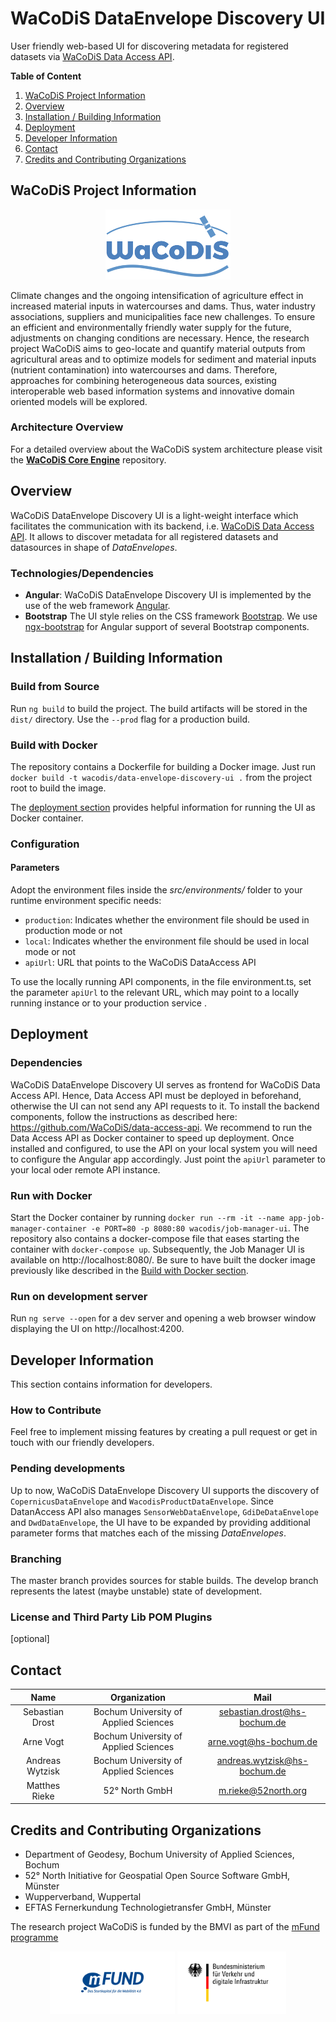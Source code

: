 # WaCoDiS DataEnvelope Discovery UI
User friendly web-based UI for discovering metadata for registered datasets via 
[WaCoDiS Data Access API](https://github.com/WaCoDiS/data-access-api).

**Table of Content**  
1. [WaCoDiS Project Information](#wacodis-project-information)
2. [Overview](#overview) 
3. [Installation / Building Information](#installation--building-information)
4. [Deployment](#deployment)
5. [Developer Information](#developer-information)
6. [Contact](#contact)
7. [Credits and Contributing Organizations](#credits-and-contributing-organizations)

## WaCoDiS Project Information
<p align="center">
  <img src="https://raw.githubusercontent.com/WaCoDiS/apis-and-workflows/master/misc/logos/wacodis.png" width="200">
</p>
Climate changes and the ongoing intensification of agriculture effect in increased material inputs in watercourses and dams.
Thus, water industry associations, suppliers and municipalities face new challenges. To ensure an efficient and environmentally
friendly water supply for the future, adjustments on changing conditions are necessary. Hence, the research project WaCoDiS
aims to geo-locate and quantify material outputs from agricultural areas and to optimize models for sediment and material
inputs (nutrient contamination) into watercourses and dams. Therefore, approaches for combining heterogeneous data sources,
existing interoperable web based information systems and innovative domain oriented models will be explored.

### Architecture Overview
For a detailed overview about the WaCoDiS system architecture please visit the 
**[WaCoDiS Core Engine](https://github.com/WaCoDiS/core-engine)** repository.  

## Overview  
WaCoDiS DataEnvelope Discovery UI is a light-weight interface which facilitates the communication with its backend, i.e.
[WaCoDiS Data Access API](https://github.com/WaCoDiS/data-access-api). It allows to discover metadata for all registered 
datasets and datasources in shape of _DataEnvelopes_. 

### Technologies/Dependencies
* __Angular__:
WaCoDiS DataEnvelope Discovery UI is implemented by the use of the web framework [Angular](https://angular.io/).
* __Bootstrap__
The UI style relies on the CSS framework [Bootstrap](https://getbootstrap.com/). We use 
[ngx-bootstrap](https://valor-software.com/ngx-bootstrap/#/) for Angular support of several Bootstrap components.

## Installation / Building Information
### Build from Source
Run `ng build` to build the project. The build artifacts will be stored in the `dist/` directory. Use the `--prod` flag for a
production build.

### Build with Docker
The repository contains a Dockerfile for building a Docker image. Just run `docker build -t wacodis/data-envelope-discovery-ui .`
from the project root to build the image.

The [deployment section](#run-with-docker) provides helpful information for running the UI as Docker container.

### Configuration
#### Parameters
Adopt the environment files inside the _src/environments/_ folder to your runtime environment specific needs:
* `production`: Indicates whether the environment file should be used in production mode or not
* `local`: Indicates whether the environment file should be used in local mode or not
* `apiUrl`: URL that points to the WaCoDiS DataAccess API

To use the locally running API components, in the file environment.ts, set the parameter `apiUrl` to the relevant URL,
which may point to a locally running instance or to your production service . 

## Deployment
### Dependencies
WaCoDiS DataEnvelope Discovery UI serves as frontend for WaCoDiS Data Access API. Hence, Data Access API must be deployed in
beforehand, otherwise the UI can not send any API requests to it. To install the backend components, follow the instructions as
described here: https://github.com/WaCoDiS/data-access-api. We recommend to run the Data Access API as Docker
container to speed up deployment. Once installed and configured, to use the API on your local system you will need to
configure the Angular app accordingly. Just point the `apiUrl` parameter to your local oder remote API instance.

### Run with Docker
Start the Docker container by running `docker run --rm -it --name app-job-manager-container -e PORT=80 -p 8080:80 wacodis/job-manager-ui`.
The repository also contains a docker-compose file that eases starting the container with `docker-compose up`.
Subsequently, the Job Manager UI is available on http://localhost:8080/. Be sure to have built the docker image previously like described
in the [Build with Docker section](#build-with-docker).

### Run on development server
Run `ng serve --open` for a dev server and opening a web browser window displaying the UI on http://localhost:4200.

## Developer Information
This section contains information for developers.

### How to Contribute
Feel free to implement missing features by creating a pull request or get in touch with our friendly developers.

### Pending developments
Up to now, WaCoDiS DataEnvelope Discovery UI supports the discovery of `CopernicusDataEnvelope` and `WacodisProductDataEnvelope`.
Since DatanAccess API also manages `SensorWebDataEnvelope`, `GdiDeDataEnvelope` and `DwdDataEnvelope`, the UI have to be expanded
by providing additional parameter forms that matches each of the missing _DataEnvelopes_.

### Branching
The master branch provides sources for stable builds. The develop branch represents the latest (maybe unstable) state of
development.

### License and Third Party Lib POM Plugins
[optional]

## Contact
|    Name   |   Organization    |    Mail    |
| :-------------: |:-------------:| :-----:|
| Sebastian Drost | Bochum University of Applied Sciences | sebastian.drost@hs-bochum.de |
| Arne Vogt | Bochum University of Applied Sciences | arne.vogt@hs-bochum.de |
| Andreas Wytzisk  | Bochum University of Applied Sciences | andreas.wytzisk@hs-bochum.de |
| Matthes Rieke | 52° North GmbH | m.rieke@52north.org |

## Credits and Contributing Organizations
- Department of Geodesy, Bochum University of Applied Sciences, Bochum
- 52° North Initiative for Geospatial Open Source Software GmbH, Münster
- Wupperverband, Wuppertal
- EFTAS Fernerkundung Technologietransfer GmbH, Münster

The research project WaCoDiS is funded by the BMVI as part of the [mFund programme](https://www.bmvi.de/DE/Themen/Digitales/mFund/Ueberblick/ueberblick.html)  
<p align="center">
  <img src="https://raw.githubusercontent.com/WaCoDiS/apis-and-workflows/master/misc/logos/mfund.jpg" height="100">
  <img src="https://raw.githubusercontent.com/WaCoDiS/apis-and-workflows/master/misc/logos/bmvi.jpg" height="100">
</p>